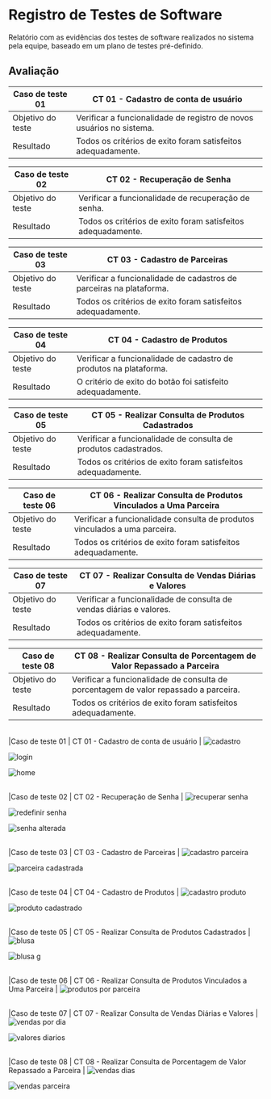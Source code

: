 # Registro de Testes de Software

Relatório com as evidências dos testes de software realizados no sistema pela equipe, baseado em um plano de testes pré-definido.

## Avaliação

|Caso de teste 01     | CT 01 - Cadastro de conta de usuário |
|-------|-------------------------
|Objetivo do teste| Verificar a funcionalidade de registro de novos usuários no sistema. |
| Resultado | Todos os critérios de exito foram satisfeitos adequadamente. | 

|Caso de teste 02     | CT 02 - Recuperação de Senha |
|-------|-------------------------
|Objetivo do teste| Verificar a funcionalidade de recuperação de senha. |
| Resultado | Todos os critérios de exito foram satisfeitos adequadamente. | 

|Caso de teste 03     | CT 03 - Cadastro de Parceiras |
|-------|-------------------------
|Objetivo do teste| Verificar a funcionalidade de cadastros de parceiras na plataforma. |
| Resultado | Todos os critérios de exito foram satisfeitos adequadamente. | 

|Caso de teste 04     | CT 04 - Cadastro de Produtos |
|-------|-------------------------
|Objetivo do teste| Verificar a funcionalidade de cadastro de produtos na plataforma. |
| Resultado | O critério de exito do botão foi satisfeito adequadamente. | 

|Caso de teste 05     | CT 05 - Realizar Consulta de Produtos Cadastrados |
|-------|-------------------------
|Objetivo do teste| Verificar a funcionalidade de consulta de produtos cadastrados. |
| Resultado | Todos os critérios de exito foram satisfeitos adequadamente. | 

|Caso de teste 06     | CT 06 - Realizar Consulta de Produtos Vinculados a Uma Parceira |
|-------|-------------------------
|Objetivo do teste| Verificar a funcionalidade consulta de produtos vinculados a uma parceira. |
| Resultado | Todos os critérios de exito foram satisfeitos adequadamente. |

|Caso de teste 07     | CT 07 - Realizar Consulta de Vendas Diárias e Valores |
|-------|-------------------------
|Objetivo do teste| Verificar a funcionalidade de consulta de vendas diárias e valores. |
| Resultado | Todos os critérios de exito foram satisfeitos adequadamente. |

|Caso de teste 08     | CT 08 - Realizar Consulta de Porcentagem de Valor Repassado a Parceira |
|-------|-------------------------
|Objetivo do teste| Verificar a funcionalidade de consulta de porcentagem de valor repassado a parceira. |
| Resultado | Todos os critérios de exito foram satisfeitos adequadamente.<br>|

<br>|Caso de teste 01     | CT 01 - Cadastro de conta de usuário |
![cadastro](https://github.com/ICEI-PUC-Minas-PMV-ADS/pmv-ads-2023-2-e5-proj-empext-t1-pmv-ads-2023-2-e5-proj-la-frip-atelier/assets/91163177/3c11b298-033c-4cf2-92c0-f33683ee614f)<br>

![login](https://github.com/ICEI-PUC-Minas-PMV-ADS/pmv-ads-2023-2-e5-proj-empext-t1-pmv-ads-2023-2-e5-proj-la-frip-atelier/assets/91163177/6c0bdff3-8b7c-4c46-8522-2283d84858f9)<br>


![home](https://github.com/ICEI-PUC-Minas-PMV-ADS/pmv-ads-2023-2-e5-proj-empext-t1-pmv-ads-2023-2-e5-proj-la-frip-atelier/assets/91163177/874fe1d7-3217-4529-b561-62cd366ba48b)<br>

<br>|Caso de teste 02     | CT 02 - Recuperação de Senha |
![recuperar senha](https://github.com/ICEI-PUC-Minas-PMV-ADS/pmv-ads-2023-2-e5-proj-empext-t1-pmv-ads-2023-2-e5-proj-la-frip-atelier/assets/91163177/c6e9d43f-a3f3-49e0-a59a-0e2828b89550)<br>

![redefinir senha](https://github.com/ICEI-PUC-Minas-PMV-ADS/pmv-ads-2023-2-e5-proj-empext-t1-pmv-ads-2023-2-e5-proj-la-frip-atelier/assets/91163177/52eee041-d027-43ea-8809-8cb38962c1ac)

![senha alterada](https://github.com/ICEI-PUC-Minas-PMV-ADS/pmv-ads-2023-2-e5-proj-empext-t1-pmv-ads-2023-2-e5-proj-la-frip-atelier/assets/91163177/119271a9-9730-4a35-9c66-912700bda85b)<br>

<br>|Caso de teste 03     | CT 03 - Cadastro de Parceiras |
![cadastro parceira](https://github.com/ICEI-PUC-Minas-PMV-ADS/pmv-ads-2023-2-e5-proj-empext-t1-pmv-ads-2023-2-e5-proj-la-frip-atelier/assets/91163177/249cb0f7-0614-4eef-8c2d-6e94abbeb2ee)<br>

![parceira cadastrada](https://github.com/ICEI-PUC-Minas-PMV-ADS/pmv-ads-2023-2-e5-proj-empext-t1-pmv-ads-2023-2-e5-proj-la-frip-atelier/assets/91163177/58af1baa-7a18-4754-955d-f8bbf31ea240)<br>

<br>|Caso de teste 04     | CT 04 - Cadastro de Produtos |
![cadastro produto](https://github.com/ICEI-PUC-Minas-PMV-ADS/pmv-ads-2023-2-e5-proj-empext-t1-pmv-ads-2023-2-e5-proj-la-frip-atelier/assets/91163177/8e9ba8f7-bb7f-4834-93b0-c1356d0d4fe7)<br>

![produto cadastrado](https://github.com/ICEI-PUC-Minas-PMV-ADS/pmv-ads-2023-2-e5-proj-empext-t1-pmv-ads-2023-2-e5-proj-la-frip-atelier/assets/91163177/fc568cda-87fc-4da1-95a2-4b6f1c6e2e4a)<br>

<br>|Caso de teste 05     | CT 05 - Realizar Consulta de Produtos Cadastrados |
![blusa](https://github.com/ICEI-PUC-Minas-PMV-ADS/pmv-ads-2023-2-e5-proj-empext-t1-pmv-ads-2023-2-e5-proj-la-frip-atelier/assets/91163177/e7f1a110-4700-49c8-95b0-404014a67956)<br>

![blusa g](https://github.com/ICEI-PUC-Minas-PMV-ADS/pmv-ads-2023-2-e5-proj-empext-t1-pmv-ads-2023-2-e5-proj-la-frip-atelier/assets/91163177/cf142f92-4d51-406c-b617-30bea14fefbb)<br>

<br>|Caso de teste 06     | CT 06 - Realizar Consulta de Produtos Vinculados a Uma Parceira |
![produtos por parceira](https://github.com/ICEI-PUC-Minas-PMV-ADS/pmv-ads-2023-2-e5-proj-empext-t1-pmv-ads-2023-2-e5-proj-la-frip-atelier/assets/91163177/dd8c36df-b891-40e3-ad42-8ceb001af240)<br>

<br>|Caso de teste 07     | CT 07 - Realizar Consulta de Vendas Diárias e Valores |
![vendas por dia](https://github.com/ICEI-PUC-Minas-PMV-ADS/pmv-ads-2023-2-e5-proj-empext-t1-pmv-ads-2023-2-e5-proj-la-frip-atelier/assets/91163177/707aa227-7b53-4d73-a06f-6006b076e553)<br>

![valores diarios](https://github.com/ICEI-PUC-Minas-PMV-ADS/pmv-ads-2023-2-e5-proj-empext-t1-pmv-ads-2023-2-e5-proj-la-frip-atelier/assets/91163177/11062210-e2a6-4a4a-aee3-d9d73e3261ed)<br>

<br>|Caso de teste 08     | CT 08 - Realizar Consulta de Porcentagem de Valor Repassado a Parceira |
![vendas dias](https://github.com/ICEI-PUC-Minas-PMV-ADS/pmv-ads-2023-2-e5-proj-empext-t1-pmv-ads-2023-2-e5-proj-la-frip-atelier/assets/91163177/9797cc40-e69e-46d8-9638-7c3f6d87e042)<br>

![vendas parceira](https://github.com/ICEI-PUC-Minas-PMV-ADS/pmv-ads-2023-2-e5-proj-empext-t1-pmv-ads-2023-2-e5-proj-la-frip-atelier/assets/91163177/54f58334-3b3f-42de-a4ef-0d64e35d8579)<br>




